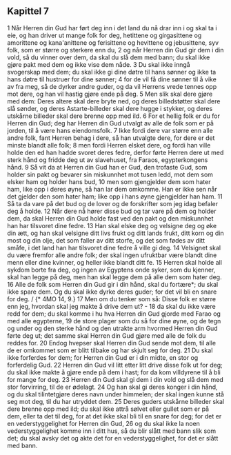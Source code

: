 ## Kapittel 7

1 Når Herren din Gud har ført deg inn i det land du nå drar inn i og skal ta i eie, og han driver ut mange folk for deg, hetittene og girgasittene og amorittene og kana'anittene og ferisittene og hevittene og jebusittene, syv folk, som er større og sterkere enn du,
2 og når Herren din Gud gir dem i din vold, så du vinner over dem, da skal du slå dem med bann; du skal ikke gjøre pakt med dem og ikke vise dem nåde.
3 Du skal ikke inngå svogerskap med dem; du skal ikke gi dine døtre til hans sønner og ikke ta hans døtre til hustruer for dine sønner;
4 for de vil få dine sønner til å vike av fra meg, så de dyrker andre guder, og da vil Herrens vrede tennes opp mot dere, og han vil hastig gjøre ende på deg.
5 Men slik skal dere gjøre med dem: Deres altere skal dere bryte ned, og deres billedstøtter skal dere slå sønder, og deres Astarte-billeder skal dere hugge i stykker, og deres utskårne billeder skal dere brenne opp med ild.
6 For et hellig folk er du for Herren din Gud; deg har Herren din Gud utvalgt av alle de folk som er på jorden, til å være hans eiendomsfolk.
7 Ikke fordi dere var større enn alle andre folk, fant Herren behag i dere, så han utvalgte dere, for dere er det minste blandt alle folk;
8 men fordi Herren elsket dere, og fordi han ville holde den ed han hadde svoret deres fedre, derfor førte Herren dere ut med sterk hånd og fridde deg ut av slavehuset, fra Faraos, egypterkongens hånd.
9 Så vit da at Herren din Gud han er Gud, den trofaste Gud, som holder sin pakt og bevarer sin miskunnhet mot tusen ledd, mot dem som elsker ham og holder hans bud,
10 men som gjengjelder dem som hater ham, like opp i deres øyne, så han lar dem omkomme. Han er ikke sen når det gjelder den som hater ham; like opp i hans øyne gjengjelder han ham.
11 Så ta da vare på det bud og de lover og de forskrifter som jeg idag befaler deg å holde.
12 Når dere nå hører disse bud og tar vare på dem og holder dem, da skal Herren din Gud holde fast ved den pakt og den miskunnhet han har tilsvoret dine fedre.
13 Han skal elske deg og velsigne deg og øke din ætt, og han skal velsigne ditt livs frukt og ditt lands frukt, ditt korn og din most og din olje, det som faller av ditt storfe, og det som fødes av ditt småfe, i det land han har tilsvoret dine fedre å ville gi deg.
14 Velsignet skal du være fremfor alle andre folk; der skal ingen ufruktbar være blandt dine menn eller dine kvinner, og heller ikke blandt ditt fe.
15 Herren skal holde all sykdom borte fra deg, og ingen av Egyptens onde syker, som du kjenner, skal han legge på deg, men han skal legge dem på alle dem som hater deg.
16 Alle de folk som Herren din Gud gir i din hånd, skal du fortære*; du skal ikke spare dem. Og du skal ikke dyrke deres guder; for det vil bli en snare for deg. / {* 4MO 14, 9.}
17 Men om du tenker som så: Disse folk er større enn jeg, hvordan skal jeg makte å drive dem ut? -
18 da skal du ikke være redd for dem; du skal komme i hu hva Herren din Gud gjorde med Farao og med alle egypterne,
19 de store plager som du så for dine øyne, og de tegn og under og den sterke hånd og den utrakte arm hvormed Herren din Gud førte deg ut; det samme skal Herren din Gud gjøre med alle de folk du reddes for.
20 Endog hvepser skal Herren din Gud sende mot dem, til alle de er omkommet som er blitt tilbake og har skjult seg for deg.
21 Du skal ikke forferdes for dem; for Herren din Gud er i din midte, en stor og forferdelig Gud.
22 Herren din Gud vil litt etter litt drive disse folk ut for deg; du skal ikke makte å gjøre ende på dem i hast; for da kom villdyrene til å bli for mange for deg.
23 Herren din Gud skal gi dem i din vold og slå dem med stor forvirring, til de er ødelagt.
24 Og han skal gi deres konger i din hånd, og du skal tilintetgjøre deres navn under himmelen; der skal ingen kunne stå seg mot deg, til du har utryddet dem.
25 Deres guders utskårne billeder skal dere brenne opp med ild; du skal ikke attrå sølvet eller gullet som er på dem, eller ta det til deg, for at det ikke skal bli til en snare for deg; for det er en vederstyggelighet for Herren din Gud,
26 og du skal ikke la noen vederstyggelighet komme inn i ditt hus, så du blir slått med bann slik som det; du skal avsky det og akte det for en vederstyggelighet, for det er slått med bann.
